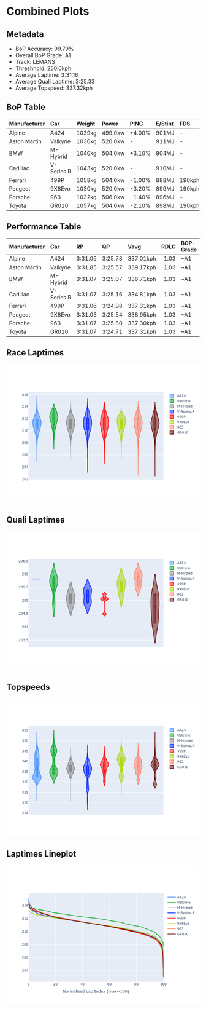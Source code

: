 # Combined Plots

## Metadata

- BoP Accuracy: 99.79%
- Overall BoP Grade: A1
- Track: LEMANS
- Threshhold: 250.0kph
- Average Laptime: 3:31.16
- Average Quali Laptime: 3:25.33
- Average Topspeed: 337.32kph

## BoP Table
| Manufacturer   | Car        | Weight   | Power   | PINC   | E/Stint   | FDS    | RDP    | QDP    | TDP    |
|:---------------|:-----------|:---------|:--------|:-------|:----------|:-------|:-------|:-------|:-------|
| Alpine         | A424       | 1039kg   | 499.0kw | +4.00% | 901MJ     | -      | 51.64% | 59.31% | 26.80% |
| Aston Martin   | Valkyrie   | 1030kg   | 520.0kw | -      | 911MJ     | -      | 53.50% | 53.33% | 21.51% |
| BMW            | M-Hybrid   | 1040kg   | 504.0kw | +3.10% | 904MJ     | -      | 52.89% | 56.22% | 33.41% |
| Cadillac       | V-Series.R | 1043kg   | 520.0kw | -      | 910MJ     | -      | 48.63% | 60.80% | 19.01% |
| Ferrari        | 499P       | 1058kg   | 504.0kw | -1.00% | 888MJ     | 190kph | 51.38% | 44.98% | 9.83%  |
| Peugeot        | 9X8Evo     | 1030kg   | 520.0kw | -3.20% | 899MJ     | 190kph | 48.87% | 52.78% | 15.41% |
| Porsche        | 963        | 1032kg   | 506.0kw | -1.40% | 896MJ     | -      | 50.70% | 44.30% | 29.51% |
| Toyota         | GR010      | 1057kg   | 504.0kw | -2.10% | 898MJ     | 190kph | 51.09% | 52.71% | 11.46% |

## Performance Table
| Manufacturer   | Car        | RP      | QP      | Vavg      |   RDLC | BOP-Grade   | Match   |
|:---------------|:-----------|:--------|:--------|:----------|-------:|:------------|:--------|
| Alpine         | A424       | 3:31.06 | 3:25.78 | 337.01kph |   1.03 | ~A1         | 99.11%  |
| Aston Martin   | Valkyrie   | 3:31.85 | 3:25.57 | 339.17kph |   1.03 | ~A1         | 100.00% |
| BMW            | M-Hybrid   | 3:31.07 | 3:25.07 | 336.71kph |   1.03 | ~A1         | 99.94%  |
| Cadillac       | V-Series.R | 3:31.07 | 3:25.16 | 334.81kph |   1.03 | ~A1         | 99.72%  |
| Ferrari        | 499P       | 3:31.06 | 3:24.98 | 337.31kph |   1.03 | ~A1         | 99.92%  |
| Peugeot        | 9X8Evo     | 3:31.06 | 3:25.54 | 338.95kph |   1.03 | ~A1         | 100.00% |
| Porsche        | 963        | 3:31.07 | 3:25.80 | 337.30kph |   1.03 | ~A1         | 99.86%  |
| Toyota         | GR010      | 3:31.07 | 3:24.71 | 337.31kph |   1.03 | ~A1         | 99.79%  |

## Race Laptimes
![Race Laptimes](images/race_violin.png)

## Quali Laptimes
![Quali Laptimes](images/quali_violin.png)

## Topspeeds
![Topspeeds](images/topspeed_violin.png)

## Laptimes Lineplot
![Laptimes Lineplot](images/laptime_line.png)

